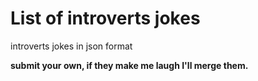 # List of introverts jokes

introverts jokes in json format

**submit your own, if they make me laugh I'll merge them.**

